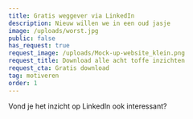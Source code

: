 ```yaml
---
title: Gratis weggever via LinkedIn
description: Nieuw willen we in een oud jasje
image: /uploads/worst.jpg
public: false
has_request: true
request_image: /uploads/Mock-up-website_klein.png
request_title: Download alle acht toffe inzichten
request_cta: Gratis download
tag: motiveren
order: 1
---
```


Vond je het inzicht op LinkedIn ook interessant?